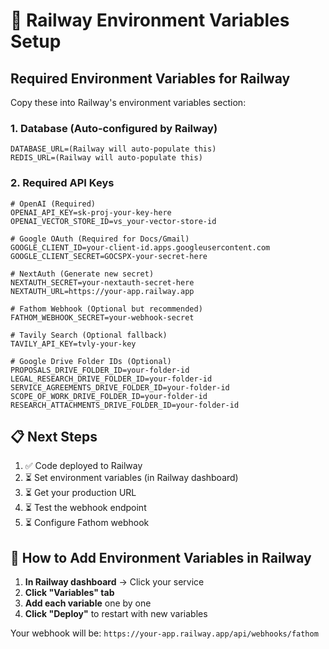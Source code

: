 # 🚀 Railway Environment Variables Setup

## Required Environment Variables for Railway

Copy these into Railway's environment variables section:

### **1. Database (Auto-configured by Railway)**
```
DATABASE_URL=(Railway will auto-populate this)
REDIS_URL=(Railway will auto-populate this)
```

### **2. Required API Keys**
```
# OpenAI (Required)
OPENAI_API_KEY=sk-proj-your-key-here
OPENAI_VECTOR_STORE_ID=vs_your-vector-store-id

# Google OAuth (Required for Docs/Gmail)
GOOGLE_CLIENT_ID=your-client-id.apps.googleusercontent.com
GOOGLE_CLIENT_SECRET=GOCSPX-your-secret-here

# NextAuth (Generate new secret)
NEXTAUTH_SECRET=your-nextauth-secret-here
NEXTAUTH_URL=https://your-app.railway.app

# Fathom Webhook (Optional but recommended)
FATHOM_WEBHOOK_SECRET=your-webhook-secret

# Tavily Search (Optional fallback)
TAVILY_API_KEY=tvly-your-key

# Google Drive Folder IDs (Optional)
PROPOSALS_DRIVE_FOLDER_ID=your-folder-id
LEGAL_RESEARCH_DRIVE_FOLDER_ID=your-folder-id
SERVICE_AGREEMENTS_DRIVE_FOLDER_ID=your-folder-id
SCOPE_OF_WORK_DRIVE_FOLDER_ID=your-folder-id
RESEARCH_ATTACHMENTS_DRIVE_FOLDER_ID=your-folder-id
```

## 📋 Next Steps

1. ✅ Code deployed to Railway
2. ⏳ Set environment variables (in Railway dashboard)
3. ⏳ Get your production URL
4. ⏳ Test the webhook endpoint
5. ⏳ Configure Fathom webhook

## 🔧 How to Add Environment Variables in Railway

1. **In Railway dashboard** → Click your service
2. **Click "Variables" tab**
3. **Add each variable** one by one
4. **Click "Deploy"** to restart with new variables

Your webhook will be: `https://your-app.railway.app/api/webhooks/fathom`

